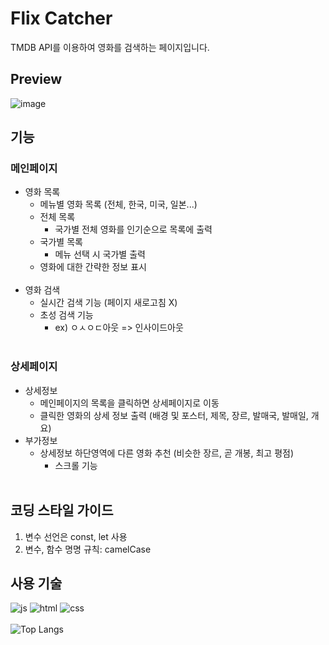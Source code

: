 # Flix Catcher
TMDB API를 이용하여 영화를 검색하는 페이지입니다. 

## Preview
![image](https://github.com/user-attachments/assets/324e8c2c-c9d0-4427-8cad-e26a543fe211)

## 기능
### 메인페이지
- 영화 목록
    - 메뉴별 영화 목록 (전체, 한국, 미국, 일본...)
    - 전체 목록
        - 국가별 전체 영화를 인기순으로 목록에 출력
    - 국가별 목록
        - 메뉴 선택 시 국가별 출력
    - 영화에 대한 간략한 정보 표시   
    <br/>
- 영화 검색
    - 실시간 검색 기능 (페이지 새로고침 X)
    - 초성 검색 기능 
        - ex) ㅇㅅㅇㄷ아웃 => 인사이드아웃   
    <br/>
### 상세페이지
- 상세정보
    - 메인페이지의 목록을 클릭하면 상세페이지로 이동
    - 클릭한 영화의 상세 정보 출력 (배경 및 포스터, 제목, 장르, 발매국, 발매일, 개요)
- 부가정보
    - 상세정보 하단영역에 다른 영화 추천 (비슷한 장르, 곧 개봉, 최고 평점)
        - 스크롤 기능   
        <br/>
## 코딩 스타일 가이드
1. 변수 선언은 const, let 사용
2. 변수, 함수 명명 규칙: camelCase

## 사용 기술

![js](https://img.shields.io/badge/JavaScript-F7DF1E?style=for-the-badge&logo=JavaScript&logoColor=white)
![html](https://img.shields.io/badge/HTML-239120?style=for-the-badge&logo=html5&logoColor=white)
![css](    https://img.shields.io/badge/CSS-239120?&style=for-the-badge&logo=css3&logoColor=white)   
<br/>
![Top Langs](https://github-readme-stats.vercel.app/api/top-langs/?username=LeeJY97&exclude_repo=sparta_first,sparta_jsrunning_train&theme=blue-green)

